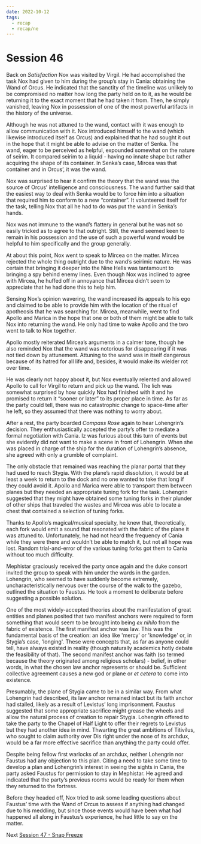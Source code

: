 ```yaml
---
date: 2022-10-12
tags:
  - recap
  - recap/ne
---
```

# Session 46

Back on *Satisfaction* Nox was visited by Virgil. He had accomplished the task Nox had given to him during the group’s stay in Cania: obtaining the Wand of Orcus. He indicated that the sanctity of the timeline was unlikely to be compromised no matter how long the party held on to it, as he would be returning it to the exact moment that he had taken it from. Then, he simply vanished, leaving Nox in possession of one of the most powerful artifacts in the history of the universe.

Although he was not attuned to the wand, contact with it was enough to allow communication with it. Nox introduced himself to the wand (which likewise introduced itself as Orcus) and explained that he had sought it out in the hope that it might be able to advise on the matter of Senka. The wand, eager to be perceived as helpful, expounded somewhat on the nature of seirim. It compared seirim to a liquid - having no innate shape but rather acquiring the shape of its container. In Senka’s case, Mircea was that container and in Orcus’, it was the wand.

Nox was surprised to hear it confirm the theory that the wand was the source of Orcus’ intelligence and consciousness. The wand further said that the easiest way to deal with Senka would be to force him into a situation that required him to conform to a new “container”. It volunteered itself for the task, telling Nox that all he had to do was put the wand in Senka’s hands.

Nox was not immune to the wand’s flattery in general but he was not so easily tricked as to agree to that outright. Still, the wand seemed keen to remain in his possession and the use of such a powerful wand would be helpful to him specifically and the group generally.

At about this point, Nox went to speak to Mircea on the matter. Mircea rejected the whole thing outright due to the wand’s seirimic nature. He was certain that bringing it deeper into the Nine Hells was tantamount to bringing a spy behind enemy lines. Even though Nox was inclined to agree with Mircea, he huffed off in annoyance that Mircea didn’t seem to appreciate that he had done this to help him.

Sensing Nox’s opinion wavering, the wand increased its appeals to his ego and claimed to be able to provide him with the location of the ritual of apotheosis that he was searching for. Mircea, meanwhile, went to find Apollo and Marica in the hope that one or both of them might be able to talk Nox into returning the wand. He only had time to wake Apollo and the two went to talk to Nox together.

Apollo mostly reiterated Mircea’s arguments in a calmer tone, though he also reminded Nox that the wand was notorious for disappearing if it was not tied down by attunement. Attuning to the wand was in itself dangerous because of its hatred for all life and, besides, it would make its wielder rot over time.

He was clearly not happy about it, but Nox eventually relented and allowed Apollo to call for Virgil to return and pick up the wand. The lich was somewhat surprised by how quickly Nox had finished with it and he promised to return it “sooner or later” to its proper place in time. As far as the party could tell, there was no catastrophic change to space-time after he left, so they assumed that there was nothing to worry about.

After a rest, the party boarded *Compass Rose* again to hear Lohengrin’s decision. They enthusiastically accepted the party’s offer to mediate a formal negotiation with Cania. Iz was furious about this turn of events but she evidently did not want to make a scene in front of Lohengrin. When she was placed in charge of the ship for the duration of Lohengrin’s absence, she agreed with only a grumble of complaint.

The only obstacle that remained was reaching the planar portal that they had used to reach Stygia. With the plane’s rapid dissolution, it would be at least a week to return to the dock and no one wanted to take that long if they could avoid it. Apollo and Marica were able to transport them between planes but they needed an appropriate tuning fork for the task. Lohengrin suggested that they might have obtained some tuning forks in their plunder of other ships that traveled the wastes and Mircea was able to locate a chest that contained a selection of tuning forks.

Thanks to Apollo’s magical/musical specialty, he knew that, theoretically, each fork would emit a sound that resonated with the fabric of the plane it was attuned to. Unfortunately, he had not heard the frequency of Cania while they were there and wouldn’t be able to match it, but not all hope was lost. Random trial-and-error of the various tuning forks got them to Cania without too much difficulty.

Mephistar graciously received the party once again and the duke consort invited the group to speak with him under the wards in the garden. Lohengrin, who seemed to have suddenly become extremely, uncharacteristically nervous over the course of the walk to the gazebo, outlined the situation to Faustus. He took a moment to deliberate before suggesting a possible solution.

One of the most widely-accepted theories about the manifestation of great entities and planes posited that two manifest anchors were required to form something that would seem to be brought into being *ex nihilo* from the fabric of existence. The first manifest anchor was law. This was the fundamental basis of the creation: an idea like 'mercy' or 'knowledge' or, in Stygia’s case, 'longing'. These were concepts that, as far as anyone could tell, have always existed in reality (though naturally academics hotly debate the feasibility of that). The second manifest anchor was faith (so termed because the theory originated among religious scholars) - belief, in other words, in what the chosen law anchor represents or should be. Sufficient collective agreement causes a new god or plane or *et cetera* to come into existence.

Presumably, the plane of Stygia came to be in a similar way. From what Lohengrin had described, its law anchor remained intact but its faith anchor had stalled, likely as a result of Levistus’ long imprisonment. Faustus suggested that some appropriate sacrifice might grease the wheels and allow the natural process of creation to repair Stygia. Lohengrin offered to take the party to the Chapel of Half Light to offer their regrets to Levistus but they had another idea in mind. Thwarting the great ambitions of Titivilus, who sought to claim authority over Dis right under the nose of its archdux, would be a far more effective sacrifice than anything the party could offer.

Despite being fellow first warlocks of an archdux, neither Lohengrin nor Faustus had any objection to this plan. Citing a need to take some time to develop a plan and Lohengrin’s interest in seeing the sights in Cania, the party asked Faustus for permission to stay in Mephistar. He agreed and indicated that the party’s previous rooms would be ready for them when they returned to the fortress.

Before they headed off, Nox tried to ask some leading questions about Faustus’ time with the Wand of Orcus to assess if anything had changed due to his meddling, but since those events would have been what had happened all along in Faustus’s experience, he had little to say on the matter.

Next
[Session 47 - Snap Freeze](Session%2047%20-%20Snap%20Freeze.md)